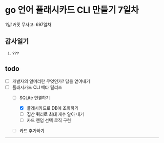 # go 언어 플래시카드 CLI 만들기 7일차

1일1커밋 무사고: 697일차

## 감사일기

1. ???

## todo

- [ ] 개발자의 일머리란 무엇인가? 답을 얻어내기
- [ ] 플래시카드 CLI 베타 릴리즈
  - [ ] SQLite 연결하기
    - [x] 플레시카드로 DB에 조회하기
    - [ ] 집산 쿼리로 최대 개수 알아 내기
    - [ ] 카드 랜덤 선택 로직 구현
  - [ ] 카드 추가하기



---


